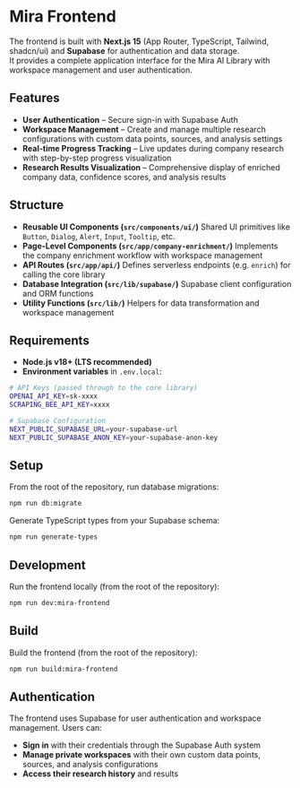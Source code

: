 # Mira Frontend

The frontend is built with **Next.js 15** (App Router, TypeScript, Tailwind, shadcn/ui) and **Supabase** for authentication and data storage.  
It provides a complete application interface for the Mira AI Library with workspace management and user authentication.

## Features

- **User Authentication** – Secure sign-in with Supabase Auth
- **Workspace Management** – Create and manage multiple research configurations with custom data points, sources, and analysis settings
- **Real-time Progress Tracking** – Live updates during company research with step-by-step progress visualization
- **Research Results Visualization** – Comprehensive display of enriched company data, confidence scores, and analysis results

## Structure

- **Reusable UI Components (`src/components/ui/`)** Shared UI primitives like `Button`, `Dialog`, `Alert`, `Input`, `Tooltip`, etc.
- **Page-Level Components (`src/app/company-enrichment/`)** Implements the company enrichment workflow with workspace management
- **API Routes (`src/app/api/`)** Defines serverless endpoints (e.g. `enrich`) for calling the core library
- **Database Integration (`src/lib/supabase/`)** Supabase client configuration and ORM functions
- **Utility Functions (`src/lib/`)** Helpers for data transformation and workspace management

## Requirements

- **Node.js v18+ (LTS recommended)**
- **Environment variables** in `.env.local`:

```bash
# API Keys (passed through to the core library)
OPENAI_API_KEY=sk-xxxx
SCRAPING_BEE_API_KEY=xxxx

# Supabase Configuration
NEXT_PUBLIC_SUPABASE_URL=your-supabase-url
NEXT_PUBLIC_SUPABASE_ANON_KEY=your-supabase-anon-key
```

## Setup

From the root of the repository, run database migrations:

```bash
npm run db:migrate
```

Generate TypeScript types from your Supabase schema:

```bash
npm run generate-types
```

## Development

Run the frontend locally (from the root of the repository):

```bash
npm run dev:mira-frontend
```

## Build

Build the frontend (from the root of the repository):

```bash
npm run build:mira-frontend
```

## Authentication

The frontend uses Supabase for user authentication and workspace management. Users can:

- **Sign in** with their credentials through the Supabase Auth system
- **Manage private workspaces** with their own custom data points, sources, and analysis configurations
- **Access their research history** and results
